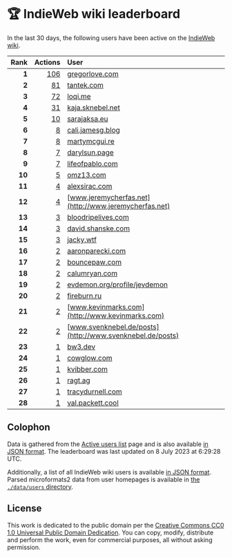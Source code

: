 # 🏆 IndieWeb wiki leaderboard

In the last 30 days, the following users have been active on the [IndieWeb wiki](https://indieweb.org).

| Rank | Actions | User |
|-----:|--------:|:-----|
| **1** | [106](https://indieweb.org/Special:Contributions/Gregorlove.com) | [gregorlove.com](http://gregorlove.com) |
| **2** | [81](https://indieweb.org/Special:Contributions/Tantek.com) | [tantek.com](http://tantek.com) |
| **3** | [72](https://indieweb.org/Special:Contributions/Loqi.me) | [loqi.me](http://loqi.me) |
| **4** | [31](https://indieweb.org/Special:Contributions/Kaja.sknebel.net) | [kaja.sknebel.net](http://kaja.sknebel.net) |
| **5** | [10](https://indieweb.org/Special:Contributions/Sarajaksa.eu) | [sarajaksa.eu](http://sarajaksa.eu) |
| **6** | [8](https://indieweb.org/Special:Contributions/Cali.jamesg.blog) | [cali.jamesg.blog](http://cali.jamesg.blog) |
| **7** | [8](https://indieweb.org/Special:Contributions/Martymcgui.re) | [martymcgui.re](http://martymcgui.re) |
| **8** | [7](https://indieweb.org/Special:Contributions/Darylsun.page) | [darylsun.page](http://darylsun.page) |
| **9** | [7](https://indieweb.org/Special:Contributions/Lifeofpablo.com) | [lifeofpablo.com](http://lifeofpablo.com) |
| **10** | [5](https://indieweb.org/Special:Contributions/Omz13.com) | [omz13.com](http://omz13.com) |
| **11** | [4](https://indieweb.org/Special:Contributions/Alexsirac.com) | [alexsirac.com](http://alexsirac.com) |
| **12** | [4](https://indieweb.org/Special:Contributions/Www.jeremycherfas.net) | [www.jeremycherfas.net](http://www.jeremycherfas.net) |
| **13** | [3](https://indieweb.org/Special:Contributions/Bloodripelives.com) | [bloodripelives.com](http://bloodripelives.com) |
| **14** | [3](https://indieweb.org/Special:Contributions/David.shanske.com) | [david.shanske.com](http://david.shanske.com) |
| **15** | [3](https://indieweb.org/Special:Contributions/Jacky.wtf) | [jacky.wtf](http://jacky.wtf) |
| **16** | [2](https://indieweb.org/Special:Contributions/Aaronparecki.com) | [aaronparecki.com](http://aaronparecki.com) |
| **17** | [2](https://indieweb.org/Special:Contributions/Bouncepaw.com) | [bouncepaw.com](http://bouncepaw.com) |
| **18** | [2](https://indieweb.org/Special:Contributions/Calumryan.com) | [calumryan.com](http://calumryan.com) |
| **19** | [2](https://indieweb.org/Special:Contributions/Evdemon.org_profile_jevdemon) | [evdemon.org/profile/jevdemon](http://evdemon.org/profile/jevdemon) |
| **20** | [2](https://indieweb.org/Special:Contributions/Fireburn.ru) | [fireburn.ru](http://fireburn.ru) |
| **21** | [2](https://indieweb.org/Special:Contributions/Www.kevinmarks.com) | [www.kevinmarks.com](http://www.kevinmarks.com) |
| **22** | [2](https://indieweb.org/Special:Contributions/Www.svenknebel.de_posts) | [www.svenknebel.de/posts](http://www.svenknebel.de/posts) |
| **23** | [1](https://indieweb.org/Special:Contributions/Bw3.dev) | [bw3.dev](http://bw3.dev) |
| **24** | [1](https://indieweb.org/Special:Contributions/Cowglow.com) | [cowglow.com](http://cowglow.com) |
| **25** | [1](https://indieweb.org/Special:Contributions/Kvibber.com) | [kvibber.com](http://kvibber.com) |
| **26** | [1](https://indieweb.org/Special:Contributions/Ragt.ag) | [ragt.ag](http://ragt.ag) |
| **27** | [1](https://indieweb.org/Special:Contributions/Tracydurnell.com) | [tracydurnell.com](http://tracydurnell.com) |
| **28** | [1](https://indieweb.org/Special:Contributions/Val.packett.cool) | [val.packett.cool](http://val.packett.cool) |


## Colophon

Data is gathered from the [Active users list](https://indieweb.org/Special:ActiveUsers) page and is also available [in JSON format](https://github.com/jgarber623/indieweb-wiki-leaderboard/blob/main/data/leaderboard.json). The leaderboard was last updated on 8 July 2023 at 6:29:28 UTC.

Additionally, a list of all IndieWeb wiki users is available [in JSON format](https://github.com/jgarber623/indieweb-wiki-leaderboard/blob/main/data/users.json). Parsed microformats2 data from user homepages is available in [the `./data/users` directory](https://github.com/jgarber623/indieweb-wiki-leaderboard/blob/main/data/users).

## License

This work is dedicated to the public domain per the [Creative Commons CC0 1.0 Universal Public Domain Dedication](https://creativecommons.org/publicdomain/zero/1.0/). You can copy, modify, distribute and perform the work, even for commercial purposes, all without asking permission.
